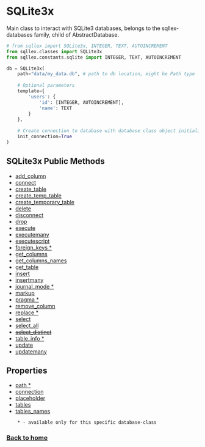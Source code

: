 # SQLite3x

Main class to interact with SQLite3 databases, belongs to the sqllex-databases family, child of AbstractDatabase.

```python
# from sqllex import SQLite3x, INTEGER, TEXT, AUTOINCREMENT
from sqllex.classes import SQLite3x
from sqllex.constants.sqlite import INTEGER, TEXT, AUTOINCREMENT

db = SQLite3x(
    path="data/my_data.db", # path to db location, might be Path type
    
    # Optional parameters
    template={
        'users': {
            'id': [INTEGER, AUTOINCREMENT],
            'name': TEXT
        }
    },
        
    # Create connection to database with database class object initialisation
    init_connection=True
)

```

## SQLite3x Public Methods

- [add_column](database-add_column.md)
- [connect](sqlite3x-connect.md)
- [create_table](database-create_table.md)
- [create_temp_table](database-create_table.md)
- [create_temporary_table](database-create_table.md)
- [delete](database-delete.md)
- [disconnect](database-disconnect.md)
- [drop](database-drop.md)
- [execute](database-execute.md)
- [executemany](database-executemany.md)
- [executescript](database-executescript.md)
- [foreign_keys *](sqlite3x-pragma.md#sqlite3xforeign_keys)
- [get_columns](database-get_columns.md)
- [get_columns_names](database-get_columns_names.md)
- [get_table](database-get_table.md)
- [insert](database-insert.md)
- [insertmany](database-insertmany.md)
- [journal_mode *](sqlite3x-pragma.md)
- [markup](database-markup.md)
- [pragma *](sqlite3x-pragma.md#sqlite3xpragma)
- [remove_column](database-remove_column.md)
- [replace *](sqlite3x-replace.md)
- [select](database-select.md)
- [select_all](database-select_all.md)
- [~~select_distinct~~](database-select.md)
- [table_info *](sqlite3x-pragma.md#sqlite3xtable_info)
- [update](database-update.md)
- [updatemany](database-updatemany.md)


## Properties

- [path *](sqlite3x-properties.md#sqlite3xpath)
- [connection](sqlite3x-properties.md#sqlite3xconnection)
- [placeholder](database-properties.md#abstractdatabaseplaceholder)
- [tables](database-properties.md#abstractdatabasetables)
- [tables_names](database-properties.md#abstractdatabasetables_names)


```
    * - available only for this specific database-class
```

### [Back to home](README.md)